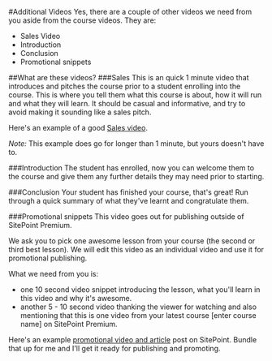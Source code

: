 #Additional Videos
Yes, there are a couple of other videos we need from you aside from the course videos. They are:

- Sales Video
- Introduction
- Conclusion
- Promotional snippets

##What are these videos?
###Sales
This is an quick 1 minute video that introduces and pitches the course prior to a student enrolling into the course. This is where you tell them what this course is about, how it will run and what they will learn. It should be casual and informative, and try to avoid making it sounding like a sales pitch.

Here's an example of a good [Sales video](https://d3rj1gznkm47xj.cloudfront.net/2d87156c632039a218eb07a6b252a5a4.mp4). 

_Note:_ This example does go for longer than 1 minute, but yours doesn't have to.

###Introduction
The student has enrolled, now you can welcome them to the course and give them any further details they may need prior to starting.

###Conclusion
Your student has finished your course, that's great! Run through a quick summary of what they've learnt and congratulate them.

###Promotional snippets
This video goes out for publishing outside of SitePoint Premium.

We ask you to pick one awesome lesson from your course (the second or third best lesson). We will edit this video as an individual video and use it for promotional publishing. 

What we need from you is: 

- one 10 second video snippet introducing the lesson, what you'll learn in this video and why it's awesome. 
- another 5 - 10 second video thanking the viewer for watching and also mentioning that this is one video from your latest course [enter course name] on SitePoint Premium.

Here's an example [promotional video and article](http://www.sitepoint.com/video-your-first-backbone-js-model/) post on SitePoint.
Bundle that up for me and I'll get it ready for publishing and promoting.